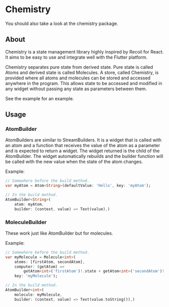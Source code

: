 # Chemistry

You should also take a look at the chemistry package.

## About

Chemistry is a state management library highly inspired by Recoil for React. It aims to be easy to use and integrate well with the Flutter platform.

Chemistry separates pure state from derived state. Pure state is called Atoms and derived state is called Molecules. A store, called Chemistry, is provided where all atoms and molecules can be stored and accessed anywhere in the program. This allows state to be accessed and modified in any widget without passing any state as parameters between them.

See the example for an example.

## Usage

### AtomBuilder

AtomBuilders are similar to StreamBuilders. It is a widget that is called with an atom and a function that receives the value of the atom as a parameter and is expected to return a widget. The widget returned is the child of the AtomBuilder. The widget automatically rebuilds and the builder function will be called with the new value when the state of the atom changes.

Example:

```dart
// Somewhere before the build method.
var myAtom = Atom<String>(defaultValue: 'Hello', key: 'myAtom');

// In the build method.
AtomBuilder<String>(
    atom: myAtom,
    builder: (context, value) => Text(value),)
```

### MoleculeBuilder

These work just like AtomBuilder but for molecules.

Example:
```dart
// Somewhere before the build method.
var myMolecule = Molecule<int>(
    atoms: [firstAtom, secondAtom],
    computer: (getAtom) =>
        getAtom<int>('firstAtom')!.state + getAtom<int>('secondAtom')!.state,
    key: 'myMolecule');

// In the build method.
AtomBuilder<int>(
    molecule: myMolecule,
    builder: (context, value) => Text(value.toString()),)
```
